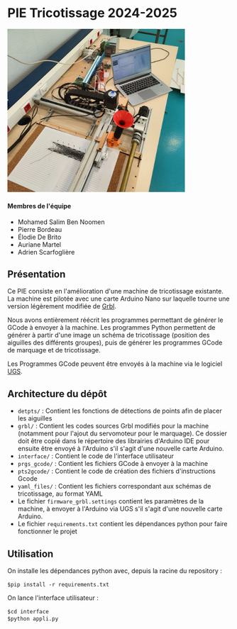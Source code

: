 # PIE Tricotissage 2024-2025

<img src="images/machine.jpg" alt="machine" width="400"/>

#### Membres de l'équipe 

- Mohamed Salim Ben Noomen
- Pierre Bordeau
- Élodie De Brito
- Auriane Martel
- Adrien Scarfoglière

## Présentation

Ce PIE consiste en l'amélioration d'une machine de tricotissage existante. La machine est pilotée avec une carte Arduino Nano sur laquelle tourne une version légèrement modifiée de [Grbl](https://github.com/gnea/grbl).

Nous avons entièrement réécrit les programmes permettant de générer le GCode à envoyer à la machine. Les programmes Python permettent de générer à partir d'une image un schéma de tricotissage (position des aiguilles des différents groupes), puis de générer les programmes GCode de marquage et de tricotissage.

Les Programmes GCode peuvent être envoyés à la machine via le logiciel [UGS](https://winder.github.io/ugs_website/).

## Architecture du dépôt 

- `detpts/` : Contient les fonctions de détections de points afin de placer les aiguilles
- `grbl/` : Contient les codes sources Grbl modifiés pour la machine (notamment pour l'ajout du servomoteur pour le marquage). Ce dossier doit être copié dans le répertoire des librairies d'Arduino IDE pour ensuite être envoyé à l'Arduino s'il s'agit d'une nouvelle carte Arduino.
- `interface/` : Contient le code de l'interface utilisateur
- `prgs_gcode/` : Contient les fichiers GCode à envoyer à la machine
- `pts2gcode/` : Contient le code de création des fichiers d'instructions Gcode
- `yaml_files/` : Contient les fichiers correspondant aux schémas de tricotissage, au format YAML
- Le fichier `firmware_grbl.settings` contient les paramètres de la machine, à envoyer à l'Arduino via UGS s'il s'agit d'une nouvelle carte Arduino.
- Le fichier `requirements.txt` contient les dépendances python pour faire fonctionner le projet


## Utilisation

On installe les dépendances python avec, depuis la racine du repository : 
```
$pip install -r requirements.txt
```

On lance l'interface utilisateur : 
```
$cd interface
$python appli.py
```